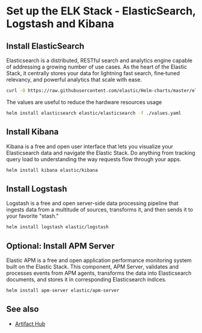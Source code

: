 # Set up the ELK Stack - ElasticSearch, Logstash and Kibana


## Install ElasticSearch

Elasticsearch is a distributed, RESTful search and analytics engine capable of addressing a growing number of use cases. As the heart of the Elastic Stack, it centrally stores your data for lightning fast search, fine‑tuned relevancy, and powerful analytics that scale with ease.

```bash
curl -O https://raw.githubusercontent.com/elastic/Helm-charts/master/elasticsearch/examples/minikube/values.yaml
```

The values are useful to reduce the hardware resources usage
```bash
helm install elasticsearch elastic/elasticsearch -f ./values.yaml 
```
## Install Kibana

Kibana is a free and open user interface that lets you visualize your Elasticsearch data and navigate the Elastic Stack. Do anything from tracking query load to understanding the way requests flow through your apps.

```bash
helm install kibana elastic/kibana
```

## Install Logstash

Logstash is a free and open server-side data processing pipeline that ingests data from a multitude of sources, transforms it, and then sends it to your favorite "stash."

```bash
helm install logstash elastic/logstash
```

## Optional: Install APM Server

Elastic APM is a free and open application performance monitoring system built on the Elastic Stack. This component, APM Server, validates and processes events from APM agents, transforms the data into Elasticsearch documents, and stores it in corresponding Elasticsearch indices.

```bash
helm install apm-server elastic/apm-server
```

## See also

* [Artifact Hub](https://artifacthub.io/)
 